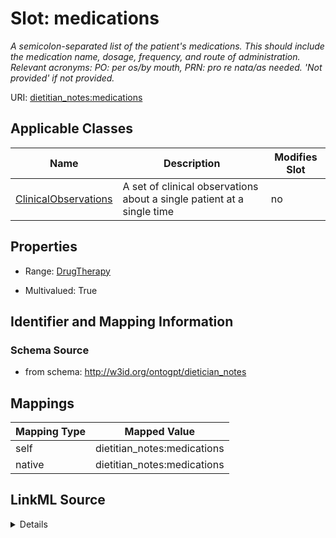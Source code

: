 

# Slot: medications


_A semicolon-separated list of the patient's medications. This should include the medication name, dosage, frequency, and route of administration. Relevant acronyms: PO: per os/by mouth, PRN: pro re nata/as needed. 'Not provided' if not provided._



URI: [dietitian_notes:medications](dietitian_notes:medications)



<!-- no inheritance hierarchy -->





## Applicable Classes

| Name | Description | Modifies Slot |
| --- | --- | --- |
| [ClinicalObservations](ClinicalObservations.md) | A set of clinical observations about a single patient at a single time |  no  |







## Properties

* Range: [DrugTherapy](DrugTherapy.md)

* Multivalued: True





## Identifier and Mapping Information







### Schema Source


* from schema: http://w3id.org/ontogpt/dietician_notes




## Mappings

| Mapping Type | Mapped Value |
| ---  | ---  |
| self | dietitian_notes:medications |
| native | dietitian_notes:medications |




## LinkML Source

<details>
```yaml
name: medications
description: 'A semicolon-separated list of the patient''s medications. This should
  include the medication name, dosage, frequency, and route of administration. Relevant
  acronyms: PO: per os/by mouth, PRN: pro re nata/as needed. ''Not provided'' if not
  provided.'
from_schema: http://w3id.org/ontogpt/dietician_notes
rank: 1000
alias: medications
owner: ClinicalObservations
domain_of:
- ClinicalObservations
range: DrugTherapy
multivalued: true

```
</details>